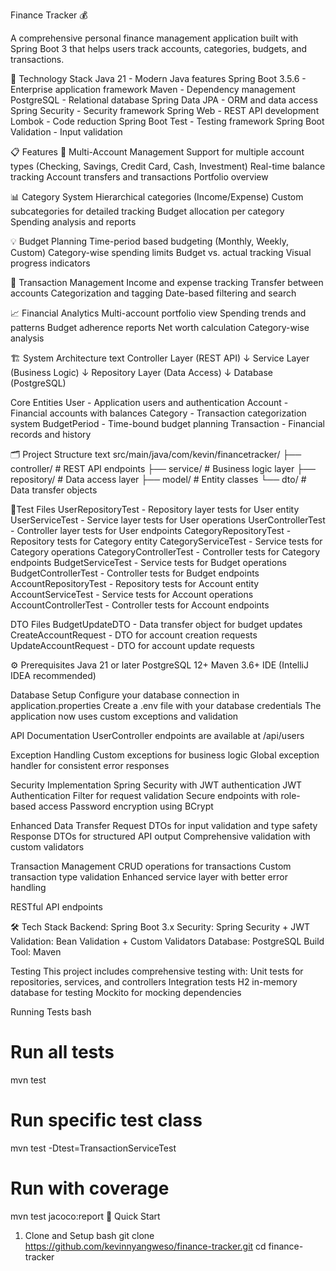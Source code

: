 Finance Tracker 💰

A comprehensive personal finance management application built with Spring Boot 3 that helps users track accounts, categories, budgets, and transactions.

🚀 Technology Stack
Java 21 - Modern Java features
Spring Boot 3.5.6 - Enterprise application framework
Maven - Dependency management
PostgreSQL - Relational database
Spring Data JPA - ORM and data access
Spring Security - Security framework
Spring Web - REST API development
Lombok - Code reduction
Spring Boot Test - Testing framework
Spring Boot Validation - Input validation

📋 Features
🏦 Multi-Account Management
Support for multiple account types (Checking, Savings, Credit Card, Cash, Investment)
Real-time balance tracking
Account transfers and transactions
Portfolio overview

📊 Category System
Hierarchical categories (Income/Expense)
Custom subcategories for detailed tracking
Budget allocation per category
Spending analysis and reports

💡 Budget Planning
Time-period based budgeting (Monthly, Weekly, Custom)
Category-wise spending limits
Budget vs. actual tracking
Visual progress indicators

🔄 Transaction Management
Income and expense tracking
Transfer between accounts
Categorization and tagging
Date-based filtering and search

📈 Financial Analytics
Multi-account portfolio view
Spending trends and patterns
Budget adherence reports
Net worth calculation
Category-wise analysis

🏗️ System Architecture
text
Controller Layer (REST API)
↓
Service Layer (Business Logic)
↓
Repository Layer (Data Access)
↓
Database (PostgreSQL)

Core Entities
User - Application users and authentication
Account - Financial accounts with balances
Category - Transaction categorization system
BudgetPeriod - Time-bound budget planning
Transaction - Financial records and history

🗂️ Project Structure
text
src/main/java/com/kevin/financetracker/
├── controller/ # REST API endpoints
├── service/ # Business logic layer
├── repository/ # Data access layer
├── model/ # Entity classes
└── dto/ # Data transfer objects
 

📁Test Files
UserRepositoryTest - Repository layer tests for User entity
UserServiceTest - Service layer tests for User operations
UserControllerTest - Controller layer tests for User endpoints
CategoryRepositoryTest - Repository tests for Category entity
CategoryServiceTest - Service tests for Category operations
CategoryControllerTest - Controller tests for Category endpoints
BudgetServiceTest - Service tests for Budget operations
BudgetControllerTest - Controller tests for Budget endpoints
AccountRepositoryTest - Repository tests for Account entity
AccountServiceTest - Service tests for Account operations
AccountControllerTest - Controller tests for Account endpoints

DTO Files
BudgetUpdateDTO - Data transfer object for budget updates
CreateAccountRequest - DTO for account creation requests
UpdateAccountRequest - DTO for account update requests

⚙️ Prerequisites
Java 21 or later
PostgreSQL 12+
Maven 3.6+
IDE (IntelliJ IDEA recommended)

Database Setup
Configure your database connection in application.properties
Create a .env file with your database credentials
The application now uses custom exceptions and validation

API Documentation
UserController endpoints are available at /api/users

Exception Handling
Custom exceptions for business logic
Global exception handler for consistent error responses

Security Implementation
Spring Security with JWT authentication
JWT Authentication Filter for request validation
Secure endpoints with role-based access
Password encryption using BCrypt

Enhanced Data Transfer
Request DTOs for input validation and type safety
Response DTOs for structured API output
Comprehensive validation with custom validators

Transaction Management
CRUD operations for transactions
Custom transaction type validation
Enhanced service layer with better error handling

RESTful API endpoints

🛠️ Tech Stack
Backend: Spring Boot 3.x
Security: Spring Security + JWT
Validation: Bean Validation + Custom Validators
Database: PostgreSQL
Build Tool: Maven

Testing
This project includes comprehensive testing with:
Unit tests for repositories, services, and controllers
Integration tests
H2 in-memory database for testing
Mockito for mocking dependencies

Running Tests
bash
# Run all tests
mvn test

# Run specific test class
mvn test -Dtest=TransactionServiceTest

# Run with coverage
mvn test jacoco:report
🚀 Quick Start
1. Clone and Setup
   bash
   git clone https://github.com/kevinnyangweso/finance-tracker.git
   cd finance-tracker